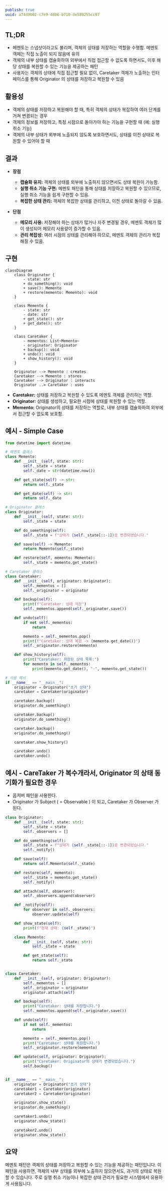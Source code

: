 ```yaml
---
publish: true
uuid: a74d9002-c7e9-4d06-b710-de589255cc97
---
```


## TL;DR

- 메멘토는 스냅샷이라고도 불리며, 객체의 상태를 저장하는 역할을 수행함. 메멘토 객체는 직접 노출이 되지 않음에 유의
- 객체의 내부 상태를 캡슐화하여 외부에서 직접 접근할 수 없도록 하면서도, 이후 해당 상태를 복원할 수 있는 기능을 제공하는 패턴
- 사용자는 객체의 상태에 직접 접근할 필요 없이, Caretaker 객체가 노출하는 인터페이스를 통해 Originator 의 상태를 저장하고 복원할 수 있음

## 활용성

- 객체의 상태를 저장하고 복원해야 할 때, 특히 객체의 상태가 복잡하여 여러 단계를 거쳐 변경되는 경우
- 객체의 정보를 저장하고, 특정 시점으로 돌아가야 하는 기능을 구현할 때 (예: 실행 취소 기능)
- 객체의 내부 상태가 외부에 노출되지 않도록 보호하면서도, 상태를 이전 상태로 복원할 수 있어야 할 때

## 결과

- **장점**
    - **캡슐화 유지:** 객체의 상태를 외부에 노출하지 않으면서도 상태 복원이 가능함.
    - **실행 취소 기능 구현:** 메멘토 패턴을 통해 상태를 저장하고 복원할 수 있으므로, 실행 취소 기능을 쉽게 구현할 수 있음.
    - **복잡한 상태 관리:** 객체의 복잡한 상태를 관리하고, 이전 상태로 돌아갈 수 있음.

- **단점**
    - **메모리 사용:** 저장해야 하는 상태가 많거나 자주 변경될 경우, 메멘토 객체가 많이 생성되어 메모리 사용량이 증가할 수 있음.
    - **관리 복잡성:** 여러 시점의 상태를 관리해야 하므로, 메멘토 객체의 관리가 복잡해질 수 있음.

## 구현

```mermaid
classDiagram
    class Originator {
        - state: str
        + do_something(): void
        + save(): Memento
        + restore(memento: Memento): void
    }

    class Memento {
        - state: str
        - date: str
        + get_state(): str
        + get_date(): str
    }

    class Caretaker {
        - mementos: List~Memento~
        - originator: Originator
        + backup(): void
        + undo(): void
        + show_history(): void
    }

    Originator --> Memento : creates
    Caretaker --> Memento : stores
    Caretaker --> Originator : interacts
    Originator ..> Caretaker : uses
```

- **Caretaker:** 상태를 저장하고 복원할 수 있도록 메멘토 객체를 관리하는 역할.
- **Originator:** 상태를 생성하고, 필요한 시점에 상태를 복원할 수 있는 역할.
- **Memento:** Originator의 상태를 저장하는 역할로, 내부 상태를 캡슐화하여 외부에서 접근할 수 없도록 보호함.

## 예시 - Simple Case

```python
from datetime import datetime

# 메멘토 클래스
class Memento:
    def __init__(self, state: str):
        self._state = state
        self._date = str(datetime.now())

    def get_state(self) -> str:
        return self._state

    def get_date(self) -> str:
        return self._date

# Originator 클래스
class Originator:
    def __init__(self, state: str):
        self._state = state

    def do_something(self):
        self._state = f"상태가 {self._state[::-1]}로 변경되었습니다."

    def save(self) -> Memento:
        return Memento(self._state)

    def restore(self, memento: Memento):
        self._state = memento.get_state()

# Caretaker 클래스
class Caretaker:
    def __init__(self, originator: Originator):
        self._mementos = []
        self._originator = originator

    def backup(self):
        print(f"Caretaker: 상태 저장")
        self._mementos.append(self._originator.save())

    def undo(self):
        if not self._mementos:
            return

        memento = self._mementos.pop()
        print(f"Caretaker: 상태 복원 -> {memento.get_date()}")
        self._originator.restore(memento)

    def show_history(self):
        print("Caretaker: 저장된 상태 목록:")
        for memento in self._mementos:
            print(memento.get_date(), "-", memento.get_state())

# 사용 예시
if __name__ == "__main__":
    originator = Originator("초기 상태")
    caretaker = Caretaker(originator)

    caretaker.backup()
    originator.do_something()

    caretaker.backup()
    originator.do_something()

    caretaker.backup()
    originator.do_something()

    caretaker.show_history()

    caretaker.undo()
    caretaker.undo()
```

## 예시 - CareTaker 가 복수개라서, Originator 의 상태 동기화가 필요한 경우

- 옵저버 패턴을 사용한다.
- Originator 가 Subject ( = Observable ) 이 되고, Caretaker 가 Observer 가 된다.

```python
class Originator:
    def __init__(self, state: str):
        self._state = state
        self._observers = []

    def do_something(self):
        self._state = f"상태가 {self._state[::-1]}로 변경되었습니다."
        self._notify()

    def save(self):
        return self.Memento(self._state)

    def restore(self, memento):
        self._state = memento.get_state()
        self._notify()

    def attach(self, observer):
        self._observers.append(observer)

    def _notify(self):
        for observer in self._observers:
            observer.update(self)

    def show_state(self):
        print(f"현재 상태: {self._state}")

    class Memento:
        def __init__(self, state: str):
            self._state = state

        def get_state(self):
            return self._state


class Caretaker:
    def __init__(self, originator: Originator):
        self._mementos = []
        self._originator = originator
        originator.attach(self)

    def backup(self):
        print("Caretaker: 상태를 저장합니다.")
        self._mementos.append(self._originator.save())

    def undo(self):
        if not self._mementos:
            return

        memento = self._mementos.pop()
        print("Caretaker: 상태를 복원합니다.")
        self._originator.restore(memento)

    def update(self, originator: Originator):
        print("Caretaker: Originator의 상태가 변경되었습니다.")
        self.backup()


if __name__ == "__main__":
    originator = Originator("초기 상태")
    caretaker1 = Caretaker(originator)
    caretaker2 = Caretaker(originator)

    originator.show_state()
    originator.do_something()

    caretaker1.undo()
    originator.show_state()

    caretaker2.undo()
    originator.show_state()
```

## 요약

메멘토 패턴은 객체의 상태를 저장하고 복원할 수 있는 기능을 제공하는 패턴입니다. 이 패턴을 사용하면, 객체의 내부 상태를 외부에 노출하지 않으면서도, 과거의 상태로 복원할 수 있습니다. 주로 실행 취소 기능이나 복잡한 상태 관리가 필요한 시스템에서 유용하게 사용됩니다.